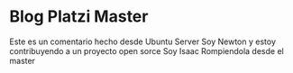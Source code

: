 # Blog Platzi Master
Este es un comentario hecho desde Ubuntu Server
Soy Newton y estoy contribuyendo a un proyecto open sorce
Soy Isaac Rompiendola desde el master
